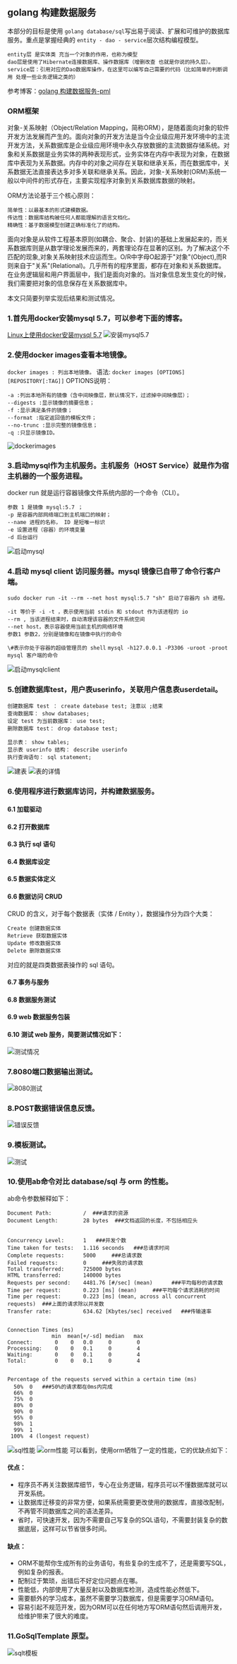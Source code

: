 ﻿## golang 构建数据服务
本部分的目标是使用 `golang database/sql`写出易于阅读、扩展和可维护的数据库服务。重点是掌握经典的 `entity - dao - service`层次结构编程模型。
```
entity层 是实体类 充当一个对象的作用，也称为模型 
dao层是使用了Hibernate连接数据库、操作数据库（增删改查 也就是你说的持久层）。
service层：引用对应的Dao数据库操作，在这里可以编写自己需要的代码（比如简单的判断调用 处理一些业务逻辑之类的）
```
参考博客：[golang 构建数据服务-pml](http://blog.csdn.net/pmlpml/article/details/78602290)

### ORM框架
对象-关系映射（Object/Relation Mapping，简称ORM），是随着面向对象的软件开发方法发展而产生的。面向对象的开发方法是当今企业级应用开发环境中的主流开发方法，关系数据库是企业级应用环境中永久存放数据的主流数据存储系统。对象和关系数据是业务实体的两种表现形式，业务实体在内存中表现为对象，在数据库中表现为关系数据。内存中的对象之间存在关联和继承关系，而在数据库中，关系数据无法直接表达多对多关联和继承关系。因此，对象-关系映射(ORM)系统一般以中间件的形式存在，主要实现程序对象到关系数据库数据的映射。

ORM方法论基于三个核心原则：

    简单性：以最基本的形式建模数据。
    传达性：数据库结构被任何人都能理解的语言文档化。
    精确性：基于数据模型创建正确标准化了的结构。
面向对象是从软件工程基本原则(如耦合、聚合、封装)的基础上发展起来的，而关系数据库则是从数学理论发展而来的，两套理论存在显著的区别。为了解决这个不匹配的现象,对象关系映射技术应运而生。O/R中字母O起源于"对象"(Object),而R则来自于"关系"(Relational)。几乎所有的程序里面，都存在对象和关系数据库。在业务逻辑层和用户界面层中，我们是面向对象的。当对象信息发生变化的时候，我们需要把对象的信息保存在关系数据库中。


本文只简要列举实现后结果和测试情况。

### 1.首先用docker安装mysql 5.7，可以参考下面的博客。
[Linux上使用docker安装mysql 5.7](http://www.linuxidc.com/Linux/2015-07/120543.htm)
![安装mysql5.7](/img/安装mysql5.7.png)
### 2.使用docker images查看本地镜像。
`docker images : 列出本地镜像。`
语法:
`docker images [OPTIONS] [REPOSITORY[:TAG]]`
OPTIONS说明：
```
-a :列出本地所有的镜像（含中间映像层，默认情况下，过滤掉中间映像层）；
--digests :显示镜像的摘要信息；
-f :显示满足条件的镜像；
--format :指定返回值的模板文件；
--no-trunc :显示完整的镜像信息；
-q :只显示镜像ID。
```

![dockerimages](/img/dockerimages.png)
### 3.启动mysql作为主机服务。主机服务（HOST Service）就是作为宿主机器的一个服务进程。
docker run 就是运行容器镜像文件系统内部的一个命令（CLI）。 
```
参数 1 是镜像 mysql:5.7 ；
-p 是容器内部网络端口到主机端口的映射；
--name 进程的名称， ID 是短唯一标识
-e 设置进程（容器）的环境变量
-d 后台运行
```

![启动mysql](/img/启动mysql.png)
### 4.启动 mysql client 访问服务器。mysql 镜像已自带了命令行客户端。
`sudo docker run -it --rm --net host mysql:5.7 "sh" 启动了容器内 sh 进程。 `
```
-it 等价于 -i -t ，表示使用当前 stdin 和 stdout 作为该进程的 io
--rm , 当该进程结束时，自动清理该容器的文件系统空间
--net host，表示容器使用当前主机的网络环境
参数1 参数2，分别是镜像和在镜像中执行的命令
```
`\#表示你处于容器的超级管理员的 shell`
`mysql -h127.0.0.1 -P3306 -uroot -proot mysql 客户端的命令`

![启动mysqlclient](/img/启动mysqlclient.png)
### 5.创建数据库test，用户表userinfo，关联用户信息表userdetail。
```
创建数据库 test ： create datebase test; 注意以 ;结束 
查询数据库： show databases; 
设定 test 为当前数据库： use test; 
删除数据库 test： drop database test;

显示表： show tables; 
显示表 userinfo 结构： describe userinfo 
执行查询语句： sql statement;
```
![建表](/img/建表.png)
![表的详情](/img/表的详情.png)
### 6.使用程序进行数据库访问，并构建数据服务。

#### 6.1 加载驱动
#### 6.2 打开数据库
#### 6.3 执行 sql 语句
#### 6.4 数据库设定
#### 6.5 数据实体定义
#### 6.6 数据访问 CRUD
CRUD 的含义，对于每个数据表（实体 / Entity ），数据操作分为四个大类：
```
Create 创建数据实体
Retrieve 获取数据实体
Update 修改数据实体
Delete 删除数据实体
```
对应的就是四类数据表操作的 sql 语句。
#### 6.7 事务与服务
#### 6.8 数据服务测试
#### 6.9 web 数据服务包装
#### 6.10 测试 web 服务，简要测试情况如下：
![测试情况](/img/测试情况.png)
### 7.8080端口数据输出测试。
![8080测试](/img/8080测试.png)
### 8.POST数据错误信息反馈。
![错误反馈](/img/错误反馈.png)
### 9.模板测试。
![测试](/img/测试.png)
### 10.使用ab命令对比 database/sql 与 orm 的性能。
ab命令参数解释如下：
```
Document Path:          /  ###请求的资源
Document Length:        28 bytes  ###文档返回的长度，不包括相应头


Concurrency Level:      1   ###并发个数
Time taken for tests:   1.116 seconds   ###总请求时间
Complete requests:      5000     ###总请求数
Failed requests:        0     ###失败的请求数
Total transferred:      725000 bytes
HTML transferred:       140000 bytes
Requests per second:    4481.76 [#/sec] (mean)      ###平均每秒的请求数
Time per request:       0.223 [ms] (mean)     ###平均每个请求消耗的时间
Time per request:       0.223 [ms] (mean, across all concurrent requests)  ###上面的请求除以并发数
Transfer rate:          634.62 [Kbytes/sec] received   ###传输速率


Connection Times (ms)
              min  mean[+/-sd] median   max
Connect:       0    0   0.0     0        0
Processing:    0    0   0.1     0        4
Waiting:       0    0   0.1     0        4
Total:         0    0   0.1     0        4


Percentage of the requests served within a certain time (ms)
  50%  0   ###50%的请求都在0ms内完成
  66%  0
  75%  0
  80%  0
  90%  0
  95%  0
  98%  1
  99%  1
 100%  4 (longest request)
```
![sql性能](/img/sql性能.png)
![orm性能](/img/orm性能.png)
可以看到，使用orm牺牲了一定的性能，它的优缺点如下：
#### 优点：

- 程序员不再关注数据库细节，专心在业务逻辑，程序员可以不懂数据库就可以开发系统。
- 让数据库迁移变的非常方便，如果系统需要更改使用的数据库，直接改配制，不再管不同数据库之间的语法差异。
- 省时，可快速开发，因为不需要自己写复杂的SQL语句，不需要封装复杂的数据底层，这样可以节省很多时间。

#### 缺点：

- ORM不能帮你生成所有的业务语句，有些复杂的生成不了，还是需要写SQL，例如复杂的报表。
- 配制过于繁琐，出错后不好定位问题点在哪。
- 性能低，内部使用了大量反射以及数据库检测，造成性能必然低下。
- 需要额外的学习成本，虽然不需要学习数据库，但是需要学习ORM语句。
- 容易引起不规范开发，因为ORM可以在任何地方写ORM语句然后调用开发，给维护带来了很大的难度。

### 11.GoSqlTemplate 原型。
![sqlt模板](/img/sqlt模板.png)



